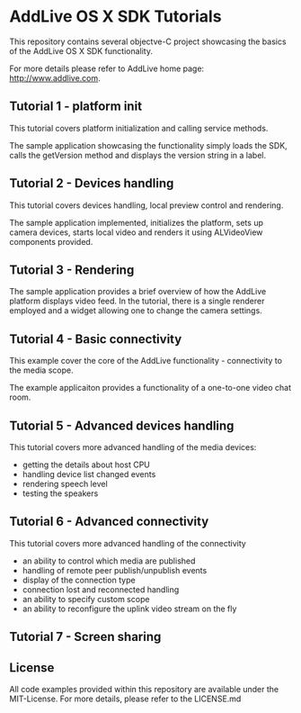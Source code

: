 # AddLive OS X SDK Tutorials

This repository contains several objectve-C project showcasing the basics
of the AddLive OS X SDK functionality.

For more details please refer to AddLive home page: http://www.addlive.com.

## Tutorial 1 - platform init

This tutorial covers platform initialization and calling service methods.

The sample application showcasing the functionality simply loads the SDK, calls 
the getVersion method and displays the version string in a label.

## Tutorial 2 - Devices handling

This tutorial covers devices handling, local preview control and rendering.

The sample application implemented, initializes the platform, sets up camera
devices, starts local video and renders it using ALVideoView components 
provided.

## Tutorial 3 - Rendering

The sample application provides a brief overview of how the AddLive platform
displays video feed. In the tutorial, there is a single renderer employed
and a widget allowing one to change the camera settings.

## Tutorial 4 - Basic connectivity

This example cover the core of the AddLive functionality - connectivity to the
media scope.

The example applicaiton provides a functionality of a one-to-one video
chat room.

## Tutorial 5 - Advanced devices handling

This tutorial covers more advanced handling of the media devices:

- getting the details about host CPU
- handling device list changed events
- rendering speech level
- testing the speakers

## Tutorial 6 - Advanced connectivity

This tutorial covers more advanced handling of the connectivity

- an ability to control which media are published
- handling of remote peer publish/unpublish events
- display of the connection type
- connection lost and reconnected handling
- an ability to specify custom scope
- an ability to reconfigure the uplink video stream on the fly

## Tutorial 7 - Screen sharing

## License

All code examples provided within this repository are available under the
MIT-License. For more details, please refer to the LICENSE.md
